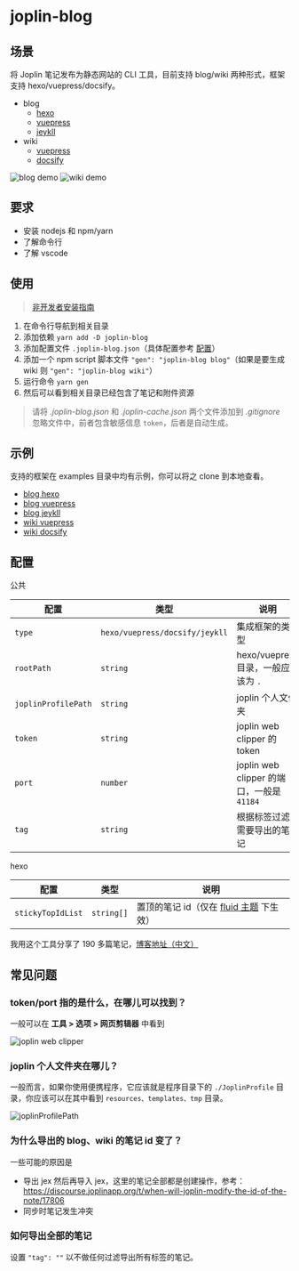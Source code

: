 # joplin-blog

## 场景

将 Joplin 笔记发布为静态网站的 CLI 工具，目前支持 blog/wiki 两种形式，框架支持 hexo/vuepress/docsify。

- blog
  - [hexo](https://joplin-utils.rxliuli.com/blog/hexo/)
  - [vuepress](https://joplin-utils.rxliuli.com/blog/vuepress/)
  - [jeykll](https://joplin-utils.rxliuli.com/blog/jeykll/)
- wiki
  - [vuepress](https://joplin-utils.rxliuli.com/wiki/vuepress/)
  - [docsify](https://joplin-utils.rxliuli.com/wiki/docsify/)

![blog demo](https://raw.githubusercontent.com/rxliuli/joplin-utils/master/apps/joplin-blog/docs/blog.png)
![wiki demo](https://raw.githubusercontent.com/rxliuli/joplin-utils/master/apps/joplin-blog/docs/wiki.png)

## 要求

- 安装 nodejs 和 npm/yarn
- 了解命令行
- 了解 vscode

## 使用

> [非开发者安装指南](./guide.md)

1. 在命令行导航到相关目录
2. 添加依赖 `yarn add -D joplin-blog`
3. 添加配置文件 `.joplin-blog.json`（具体配置参考 [配置](#配置)）
4. 添加一个 npm script 脚本文件 `"gen": "joplin-blog blog"`（如果是要生成 wiki 则 `"gen": "joplin-blog wiki"`）
5. 运行命令 `yarn gen`
6. 然后可以看到相关目录已经包含了笔记和附件资源

> 请将 _.joplin-blog.json_ 和 _.joplin-cache.json_ 两个文件添加到 _.gitignore_ 忽略文件中，前者包含敏感信息 `token`，后者是自动生成。

## 示例

支持的框架在 examples 目录中均有示例，你可以将之 clone 到本地查看。

- [blog hexo](https://github.com/rxliuli/joplin-utils/tree/master/examples/blog-hexo-example)
- [blog vuepress](https://github.com/rxliuli/joplin-utils/tree/master/examples/blog-vuepress-example)
- [blog jeykll](https://github.com/rxliuli/joplin-utils/tree/master/examples/blog-jeykll-example)
- [wiki vuepress](https://github.com/rxliuli/joplin-utils/tree/master/examples/wiki-vuepress-example)
- [wiki docsify](https://github.com/rxliuli/joplin-utils/tree/master/examples/wiki-docsify-example)

## 配置

公共

| 配置                | 类型                           | 说明                                      |
| ------------------- | ------------------------------ | ----------------------------------------- |
| `type`              | `hexo/vuepress/docsify/jeykll` | 集成框架的类型                            |
| `rootPath`          | `string`                       | hexo/vuepress 目录，一般应该为 `.`        |
| `joplinProfilePath` | `string`                       | joplin 个人文件夹                         |
| `token`             | `string`                       | joplin web clipper 的 token               |
| `port`              | `number`                       | joplin web clipper 的端口，一般是 `41184` |
| `tag`               | `string`                       | 根据标签过滤需要导出的笔记                |

hexo

| 配置              | 类型       | 说明                                                                                                              |
| ----------------- | ---------- | ----------------------------------------------------------------------------------------------------------------- |
| `stickyTopIdList` | `string[]` | 置顶的笔记 id（仅在 [fluid 主题](https://github.com/fluid-dev/hexo-theme-fluid/blob/master/README_en.md) 下生效） |

我用这个工具分享了 190 多篇笔记，[博客地址（中文）](https://blog.rxliuli.com/)

## 常见问题

### token/port 指的是什么，在哪儿可以找到？

一般可以在 **工具 > 选项 > 网页剪辑器** 中看到

![joplin web clipper](https://img.rxliuli.com/20210316092547.png)

### joplin 个人文件夹在哪儿？

一般而言，如果你使用便携程序，它应该就是程序目录下的 `./JoplinProfile` 目录，你应该可以在其中看到 `resources、templates、tmp` 目录。

![joplinProfilePath](https://img.rxliuli.com/20210316092834.png)

### 为什么导出的 blog、wiki 的笔记 id 变了？

一些可能的原因是

- 导出 jex 然后再导入 jex，这里的笔记全部都是创建操作，参考：<https://discourse.joplinapp.org/t/when-will-joplin-modify-the-id-of-the-note/17806>
- 同步时笔记发生冲突

### 如何导出全部的笔记

设置 `"tag": ""` 以不做任何过滤导出所有标签的笔记。

